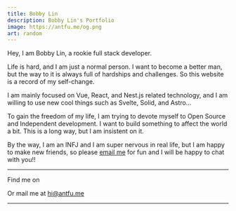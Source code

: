 ```yaml
---
title: Bobby Lin
description: Bobby Lin's Portfolio
image: https://antfu.me/og.png
art: random
---
```


Hey, I am Bobby Lin, a rookie full stack developer.

Life is hard, and I am just a normal person. I want to become a better man, but the way to it is always full of hardships and challenges. So this website is a record of my self-change.

I am mainly focused on Vue, React, and Nest.js related technology, and I am willing to use new cool things such as Svelte, Solid, and Astro…

To gain the freedom of my life, I am trying to devote myself to Open Source and Independent development. I want to build something to affect the world a bit. This is a long way, but I am insistent on it.

By the way, I am an INFJ and I am super nervous in real life, but I am happy to make new friends, so please [email me](mailto:linzhangsheng23@gmail.com) for fun and I will be happy to chat with you!!

---

Find me on

<SocialMedia />

Or mail me at <span class="font-mono">hi@antfu.me</span>

---
